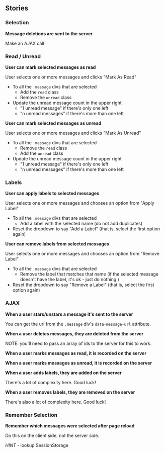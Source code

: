 <!-- # jQuery Inbox

## Setup

* Fork and clone
* Run `bin/setup`
* Run `rails s`
* Open http://localhost:3000

## Tips -->

<!-- When creating event listeners, follow this pattern for now:

1. Wrap all code in `$(document).ready(...)` like
  ```js
  $(document).ready(function () {
    // all your code here ...
  });
  ```
1. Attach events to an ancestor div, instead of each individual div itself
  ```js
  $(document).ready(function () {
    $('[data-section]').on('click', '.fa-star-o', function (e) {
      // your code here
    });
  });
  ```
1. Inside the event handler, always jQuerify the event's target first
  ```js
  $(document).ready(function () {
    $('[data-section]').on('click', '.fa-star-o', function (e) {
      var $element = $(e.target);
      // now $element is a variable that points to the element you clicked on
    });
  });
  ```

It may help to split your code up into multiple js files. -->

## Stories

### Selection

<!-- **User selects all messages**

User clicks the checkbox button in the upper left.

- Add the `selected` class to all `message` divs
- Change the toolbar icon to `fa-check-square-o`

**User deselects all messages**

If all messages are selected, a user can deselect all messages but clicking the "select all" button again.

- Remove the `selected` class from all `message` divs
- Change the toolbar icon to `fa-check-square` -->
<!--
**User can select an individual message**

- Add the `selected` class to the message div
- The following elements should become enabled
  - "Mark as read"
  - "Mark as unread"
  - "Apply Label"
  - "Remove Label" -->
<!-- - If all messages are selected
  - Checkbox in the toolbar should get the `fa-check-square-o` class -->
<!-- - If some messages are still unselected
  - Checkbox in the toolbar should get the `fa-minus-square-o` class -->

<!-- **User can unselect an individual message** -->

<!-- - Remove the `selected` class from the message div
- If all messages are unselected
  - The following elements should become disabled
    - "Mark as read"
    - "Mark as unread"
    - "Apply Label"
    - "Remove Label"
  - Checkbox in the toolbar should get the "fa-square-o" class
- If some messages are still unselected
  - Checkbox in the toolbar should get the "fa-minus-square-o" class -->
<!--
**User can select all messages if some are unselected**

If a user clicks "Select All", then deselects an individual message, then the "Select All" checkbox should be in its middle state (`fa-minus-square-o`).

If a user clicks the button at this point, it should still select all messages. -->

<!-- ### Stars

**User can star a message**

User clicks the star next to a message

- Remove the `fa-star-o` class and add the `fa-star` class

**User can unstar a message**

User clicks the star next to a message

- Remove the `fa-star` class and add the `fa-star-o` class -->

<!-- ### Deletion

**User can delete messages**

User selects one or more messages and click the "Trash" button

- To all the `.message` divs that are selected
  - Remove the message div from the dom -->
<!-- - Update the unread count to be accurate (in case you deleted an unread message) -->
<!-- - Disable all of the toolbar buttons that should be disabled -->

**Message deletions are sent to the server**

Make an AJAX call

### Read / Unread

**User can mark selected messages as read**

User selects one or more messages and clicks "Mark As Read"

- To all the `.message` divs that are selected
  - Add the `read` class
  - Remove the `unread` class
- Update the unread message count in the upper right
  - "1 unread message" if there's only one left
  - "n unread messages" if there's more than one left

**User can mark selected messages as unread**

User selects one or more messages and clicks "Mark As Unread"

- To all the `.message` divs that are selected
  - Remove the `read` class
  - Add the `unread` class
- Update the unread message count in the upper right
  - "1 unread message" if there's only one left
  - "n unread messages" if there's more than one left

### Labels

**User can apply labels to selected messages**

User selects one or more messages and chooses an option from "Apply Label"

- To all the `.message` divs that are selected
  - Add a label with the selected name (do not add duplicates)
- Reset the dropdown to say "Add a Label" (that is, select the first option again)

**User can remove labels from selected messages**

User selects one or more messages and chooses an option from "Remove Label"

- To all the `.message` divs that are selected
  - Remove the label that matches that name (if the selected message doesn't have the label, it's ok - just do nothing )
- Reset the dropdown to say "Remove a Label" (that is, select the first option again)

### AJAX

**When a user stars/unstars a message it's sent to the server**

You can get the url from the `.message` div's `data-message-url` attribute.

**When a user deletes messages, they are deleted from the server**

NOTE: you'll need to pass an array of ids to the server for this to work.

**When a user marks messages as read, it is recorded on the server**

**When a user marks messages as unread, it is recorded on the server**

**When a user adds labels, they are added on the server**

There's a lot of complexity here.  Good luck!

**When a user removes labels, they are removed on the server**

There's also a lot of complexity here.  Good luck!


### Remember Selection

**Remember which messages were selected after page reload**

Do this on the client side, not the server side.

_HINT_ - lookup SessionStorage
